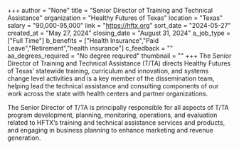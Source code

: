 +++
author = "None"
title = "Senior Director of Training and Technical Assistance"
organization = "Healthy Futures of Texas"
location = "Texas"
salary = "90,000-95,000"
link = "https://hftx.org"
sort_date = "2024-05-27"
created_at = "May 27, 2024"
closing_date = "August 31, 2024"
a_job_type = ["Full Time"]
b_benefits = ["Health Insurance","Paid Leave","Retirement","health insurance"]
c_feedback = ""
aa_degrees_required = "No degree required"
thumbnail = ""
+++
The Senior Director of Training and Technical Assistance (T/TA) directs Healthy Futures of Texas’ statewide training, curriculum and innovation, and  systems  change  level activities and is a key member of the dissemination team, helping lead the technical assistance and consulting components of our work across the state with health centers and partner organizations.

The Senior Director of T/TA is principally responsible for all aspects of T/TA program development, planning, monitoring, operations, and evaluation related to HFTX’s training and technical assistance services and products, and engaging in business planning to enhance marketing and revenue generation.

